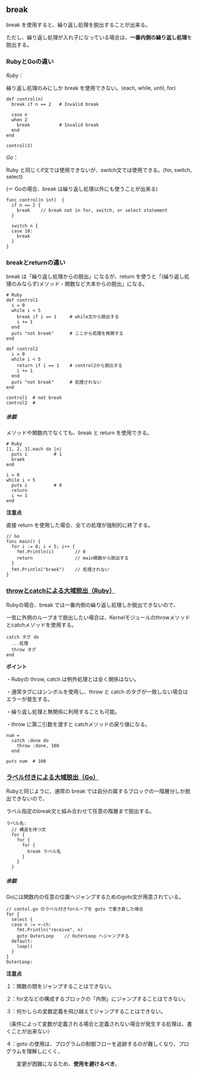## break

break を使用すると、繰り返し処理を脱出することが出来る。

ただし、繰り返し処理が入れ子になっている場合は、**一番内側の繰り返し処理**を脱出する。

### RubyとGoの違い

*Ruby*：

繰り返し処理のみにしか break を使用できない。(each, while, until, for)
```
def control(n)
  break if n == 2   # Invalid break

  case n
  when 2
    break           # Invalid break
  end
end

control(2)
```
*Go*：

Ruby と同じくif文では使用できないが、switch文では使用できる。(for, switch, select)

(＝ Goの場合、break は繰り返し処理以外にも使うことが出来る)
```
func control(n int)  {
  if n == 2 {
    break    // break not in for, switch, or select statement
  }

  switch n {
  case 10:
    break
  }
}
```

### breakとreturnの違い

break は「繰り返し処理からの脱出」になるが、return を使うと「(繰り返し処理のみならず)メソッド・関数など大本からの脱出」になる。
```
# Ruby
def control1
  i = 0
  while i < 5
    break if i == 1     # while文から脱出する
    i += 1
  end
  puts "not break"      # ここから処理を再開する
end

def control2
  i = 0
  while i < 5
    return if i == 1    # control2から脱出する
    i += 1
  end
  puts "not break"      # 処理されない
end

control1  # not break
control2  # 
```


##### 余談

メソッドや関数内でなくても、break と return を使用できる。
```
# Ruby
[1, 2, 3].each do |n|
  puts i          # 1
  braek
end

i = 0
while i < 5
  puts i          # 0
  return
  i += 1
end
```
**注意点**

直接 return を使用した場合、全ての処理が強制的に終了する。
```
// Go
func main() {
  for i := 0; i < 5; i++ {
    fmt.Println(i)        // 0
    return                // main関数から脱出する
  }
  fmt.Println("braek")    // 処理されない
}
```

### [throwとcatchによる大域脱出（Ruby）](https://github.com/DaisukeKarasawa/ruby-and-go/blob/master/control_syntax/control.rb)

Rubyの場合、break では一番内側の繰り返し処理しか脱出できないので、

一気に外側のループまで脱出したい場合は、Kernelモジュールのthrowメソッドとcatchメソッドを使用する。
```
catch タグ do
  ...処理
  throw タグ
end
```
**ポイント**

・Rubyの throw, catch は例外処理とは全く関係はない。

・通常タグにはシンボルを使用し、throw と catch のタグが一致しない場合はエラーが発生する。

・繰り返し処理と無関係に利用することも可能。

・throw に第二引数を渡すと catchメソッドの戻り値になる。
```
num =
  catch :done do
    throw :done, 100
  end

puts num  # 100
```

### [ラベル付きによる大域脱出（Go）](https://github.com/DaisukeKarasawa/ruby-and-go/blob/master/control_syntax/control.go)

Rubyと同じように、通常の break では自分の属するブロックの一階層分しか脱出できないので、

ラベル指定のbreak文と組み合わせて任意の階層まで脱出する。
```
ラベル名:
  // 構造を持つ文
  for {
    for {
      for {
        break ラベル名
      }
    }
  }
```

##### 余談

Goには関数内の任意の位置へジャンプするためのgoto文が用意されている。
```
// contol.go のラベル付きforループを goto で書き直した場合
for {
  select {
  case n := <-ch:
    fmt.Println("receive", n)
    goto OuterLoop    // OuterLoop へジャンプする
  default:
    loop()
  }
}
OuterLoop:
```

**注意点**

１：関数の間をジャンプすることはできない。

２：for文などの構成するブロックの「内側」にジャンプすることはできない。

３：何かしらの変数定義を飛び越えてジャンプすることはできない。

（条件によって変数が定義される場合と定義されない場合が発生する処理は、書くことが出来ない）

４：goto の使用は、プログラムの制御フローを追跡するのが難しくなり、プログラムを理解しにくく、

　　変更が困難になるため、**使用を避けるべき**。

